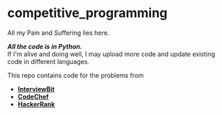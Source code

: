 # competitive_programming
All my Pain and Suffering lies here.

_**All the code is in Python.**_
<br>If I'm alive and doing well, I may upload more code and update existing code in different languages.

This repo contains code for the problems from 
* [**InterviewBit**](https://www.interviewbit.com/practice/) 
* [**CodeChef**](https://www.codechef.com/) 
* [**HackerRank**](https://www.hackerrank.com/dashboard)


